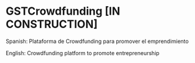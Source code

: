 # GSTCrowdfunding [IN CONSTRUCTION]

Spanish: Plataforma de Crowdfunding para promover el emprendimiento


English: Crowdfunding platform to promote entrepreneurship
